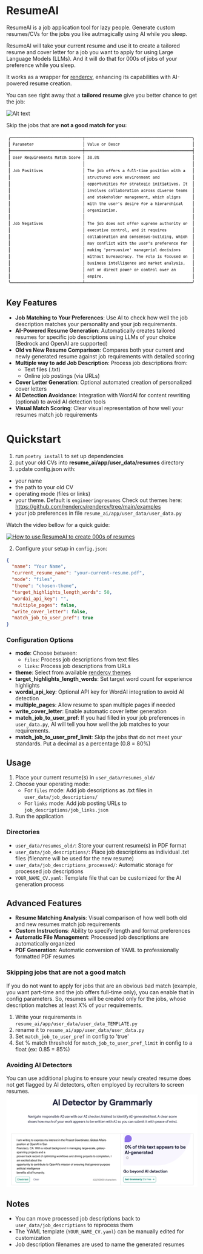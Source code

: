 # ResumeAI

ResumeAI is a job application tool for lazy people. Generate custom resumes/CVs for the jobs you like autmagically using AI while you sleep.

ResumeAI will take your current resume and use it to create a tailored resume and cover letter for a job you want to apply for using Large Language Models (LLMs). And it will do that for 000s of jobs of your preference while you sleep. 

It works as a wrapper for [rendercv](https://github.com/rendercv/rendercv), enhancing its capabilities with AI-powered resume creation.

You can see right away that a **tailored resume** give you better chance to get the job:

![Alt text](media/resumeai.png "ResumeAI")

Skip the jobs that are **not a good match for you:**

![Alt text](media/job-req-match.png "ResumeAI")

## Key Features

- **Job Matching to Your Preferences**: Use AI to check how well the job description matches your personality and your job requirements.
- **AI-Powered Resume Generation**: Automatically creates tailored resumes for specific job descriptions using LLMs of your choice (Bedrock and OpenAI are supported)
- **Old vs New Resume Comparison**: Compares both your current and newly generated resume against job requirements with detailed scoring
- **Multiple way to add Job Description**: Process job descriptions from:
    - Text files (.txt)
    - Online job postings (via URLs)
- **Cover Letter Generation**: Optional automated creation of personalized cover letters
- **AI Detection Avoidance**: Integration with WordAI for content rewriting (optional) to avoid AI detection tools
- **Visual Match Scoring**: Clear visual representation of how well your resumes match job requirements

# Quickstart
1. run `poetry install` to set up dependencies
2. put your old CVs into **resume_ai/app/user_data/resumes** directory
3. update config.json with:
 - your name
 - the path to your old CV
 - operating mode (files or links)
 - your theme. Default is `engineeringresumes` Check out themes here: https://github.com/rendercv/rendercv/tree/main/examples
 - your job preferences in file `resume_ai/app/user_data/user_data.py`

Watch the video bellow for a quick guide:

[![How to use ResumeAI to create 000s of resumes](media/create-100-resumes-with-AI.png)](https://www.loom.com/share/0ad82822f89b45f9b5fa449fcea24618?sid=7588bde7-9772-4779-89ed-c7903273ceb9)

2. Configure your setup in `config.json`:
```json
{
  "name": "Your Name",
  "current_resume_name": "your-current-resume.pdf",
  "mode": "files",
  "theme": "chosen-theme",
  "target_highlights_length_words": 50,
  "wordai_api_key": "",
  "multiple_pages": false,
  "write_cover_letter": false,
  "match_job_to_user_pref": true
}
```

### Configuration Options

- **mode**: Choose between:
    - `files`: Process job descriptions from text files
    - `links`: Process job descriptions from URLs
- **theme**: Select from available [rendercv themes](https://github.com/rendercv/rendercv/tree/main/examples)
- **target_highlights_length_words**: Set target word count for experience highlights
- **wordai_api_key**: Optional API key for WordAI integration to avoid AI detection
- **multiple_pages**: Allow resume to span multiple pages if needed
- **write_cover_letter**: Enable automatic cover letter generation
- **match_job_to_user_pref**: If you had filled in your job preferences in `user_data.py`, AI will tell you how well the job matches to your requirements.
- **match_job_to_user_pref_limit**: Skip the jobs that do not meet your standards. Put a decimal as a percentage (0.8 = 80%)

## Usage

1. Place your current resume(s) in `user_data/resumes_old/`
2. Choose your operating mode:
    - For `files` mode: Add job descriptions as .txt files in `user_data/job_descriptions/`
    - For `links` mode: Add job posting URLs to `job_descriptions/job_links.json`
3. Run the application

### Directories

- `user_data/resumes_old/`: Store your current resume(s) in PDF format
- `user_data/job_descriptions/`: Place job descriptions as individual .txt files (filename will be used for the new resume)
- `user_data/job_descriptions_processed/`: Automatic storage for processed job descriptions
- `YOUR_NAME_CV.yaml`: Template file that can be customized for the AI generation process

## Advanced Features

- **Resume Matching Analysis**: Visual comparison of how well both old and new resumes match job requirements
- **Custom Instructions**: Ability to specify length and format preferences
- **Automatic File Management**: Processed job descriptions are automatically organized
- **PDF Generation**: Automatic conversion of YAML to professionally formatted PDF resumes

### Skipping jobs that are not a good match
If you do not want to apply for jobs that are an obvious bad match (example, you want part-time and the job offers full-time only), you can enable that in config parameters. So, resumes will be created only for the jobs, whose description matches at least X% of your requirements.
1. Write your requirements in `resume_ai/app/user_data/user_data_TEMPLATE.py`
2. rename it to `resume_ai/app/user_data/user_data.py`
3. Set `match_job_to_user_pref` in config to 'true'
4. Set % match threshold for `match_job_to_user_pref_limit` in config to a float (ex: 0.85 = 85%)

### Avoiding AI Detectors
You can use additional plugins to ensure your newly created resume does not get flagged by AI detectors, often employed by recruiters to screen resumes.
![Alt text](media/ai_detection.png "ResumeAI")

## Notes

- You can move processed job descriptions back to `user_data/job_descriptions` to reprocess them
- The YAML template (`YOUR_NAME_CV.yaml`) can be manually edited for customization
- Job description filenames are used to name the generated resumes